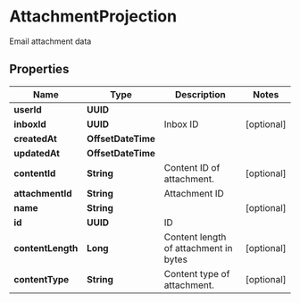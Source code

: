 

# AttachmentProjection

Email attachment data

## Properties

| Name | Type | Description | Notes |
|------------ | ------------- | ------------- | -------------|
|**userId** | **UUID** |  |  |
|**inboxId** | **UUID** | Inbox ID |  [optional] |
|**createdAt** | **OffsetDateTime** |  |  |
|**updatedAt** | **OffsetDateTime** |  |  |
|**contentId** | **String** | Content ID of attachment. |  [optional] |
|**attachmentId** | **String** | Attachment ID |  |
|**name** | **String** |  |  [optional] |
|**id** | **UUID** | ID |  |
|**contentLength** | **Long** | Content length of attachment in bytes |  [optional] |
|**contentType** | **String** | Content type of attachment. |  [optional] |



